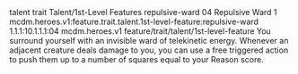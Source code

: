 <ability>
  <metadata>
    <class>talent</class>
    <feature_type>trait</feature_type>
    <file_dpath>Talent/1st-Level Features</file_dpath>
    <item_id>repulsive-ward</item_id>
    <item_index>04</item_index>
    <item_name>Repulsive Ward</item_name>
    <level>1</level>
    <scc>mcdm.heroes.v1:feature.trait.talent.1st-level-feature:repulsive-ward</scc>
    <scdc>1.1.1:10.1.1.1:04</scdc>
    <source>mcdm.heroes.v1</source>
    <type>feature/trait/talent/1st-level-feature</type>
  </metadata>
  <effects>
    <effect type="mundane">You surround yourself with an invisible ward of telekinetic energy. Whenever an adjacent creature deals damage to you, you can use a free triggered action to push them up to a number of squares equal to your Reason score.</effect>
  </effects>
</ability>
